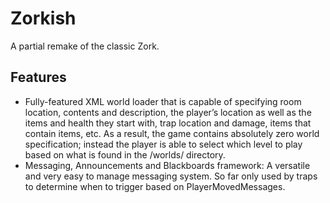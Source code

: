 # Zorkish
A partial remake of the classic Zork. 

## Features
- Fully-featured XML world loader that is capable of specifying room location, contents and description, the player’s location as well as the items and health they start with, trap location and damage, items that contain items, etc. As a result, the game contains absolutely zero world specification; instead the player is able to select which level to play based on what is found in the /worlds/ directory.
- Messaging, Announcements and Blackboards framework: A versatile and very easy to manage messaging system. So far only used by traps to determine when to trigger based on PlayerMovedMessages.
